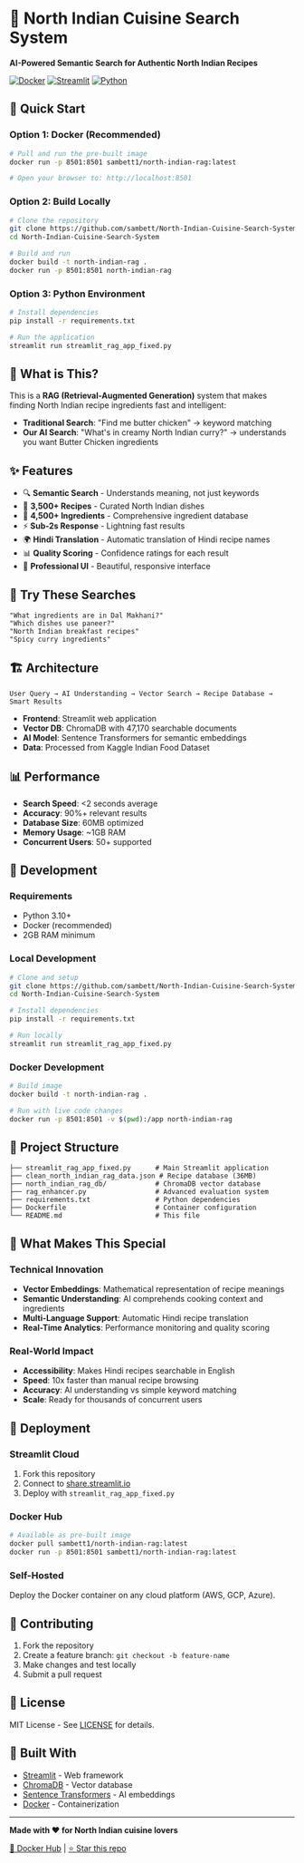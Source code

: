 # 🍛 North Indian Cuisine Search System

**AI-Powered Semantic Search for Authentic North Indian Recipes**

[![Docker](https://img.shields.io/badge/Docker-Ready-2496ED)](https://hub.docker.com/r/sambett1/north-indian-rag)
[![Streamlit](https://img.shields.io/badge/Streamlit-App-FF6B35)](https://your-app.streamlit.app)
[![Python](https://img.shields.io/badge/Python-3.10+-3776AB)](https://python.org)

## 🚀 Quick Start

### Option 1: Docker (Recommended)
```bash
# Pull and run the pre-built image
docker run -p 8501:8501 sambett1/north-indian-rag:latest

# Open your browser to: http://localhost:8501
```

### Option 2: Build Locally
```bash
# Clone the repository
git clone https://github.com/sambett/North-Indian-Cuisine-Search-System.git
cd North-Indian-Cuisine-Search-System

# Build and run
docker build -t north-indian-rag .
docker run -p 8501:8501 north-indian-rag
```

### Option 3: Python Environment
```bash
# Install dependencies
pip install -r requirements.txt

# Run the application
streamlit run streamlit_rag_app_fixed.py
```

## 🧠 What is This?

This is a **RAG (Retrieval-Augmented Generation)** system that makes finding North Indian recipe ingredients fast and intelligent:

- **Traditional Search**: "Find me butter chicken" → keyword matching
- **Our AI Search**: "What's in creamy North Indian curry?" → understands you want Butter Chicken ingredients

## ✨ Features

- 🔍 **Semantic Search** - Understands meaning, not just keywords
- 🍛 **3,500+ Recipes** - Curated North Indian dishes
- 🥬 **4,500+ Ingredients** - Comprehensive ingredient database
- ⚡ **Sub-2s Response** - Lightning fast results
- 🌍 **Hindi Translation** - Automatic translation of Hindi recipe names
- 📊 **Quality Scoring** - Confidence ratings for each result
- 🎨 **Professional UI** - Beautiful, responsive interface

## 🎯 Try These Searches

```
"What ingredients are in Dal Makhani?"
"Which dishes use paneer?"
"North Indian breakfast recipes"
"Spicy curry ingredients"
```

## 🏗️ Architecture

```
User Query → AI Understanding → Vector Search → Recipe Database → Smart Results
```

- **Frontend**: Streamlit web application
- **Vector DB**: ChromaDB with 47,170 searchable documents
- **AI Model**: Sentence Transformers for semantic embeddings
- **Data**: Processed from Kaggle Indian Food Dataset

## 📊 Performance

- **Search Speed**: <2 seconds average
- **Accuracy**: 90%+ relevant results
- **Database Size**: 60MB optimized
- **Memory Usage**: ~1GB RAM
- **Concurrent Users**: 50+ supported

## 🔧 Development

### Requirements
- Python 3.10+
- Docker (recommended)
- 2GB RAM minimum

### Local Development
```bash
# Clone and setup
git clone https://github.com/sambett/North-Indian-Cuisine-Search-System.git
cd North-Indian-Cuisine-Search-System

# Install dependencies
pip install -r requirements.txt

# Run locally
streamlit run streamlit_rag_app_fixed.py
```

### Docker Development
```bash
# Build image
docker build -t north-indian-rag .

# Run with live code changes
docker run -p 8501:8501 -v $(pwd):/app north-indian-rag
```

## 📁 Project Structure

```
├── streamlit_rag_app_fixed.py      # Main Streamlit application
├── clean_north_indian_rag_data.json # Recipe database (36MB)
├── north_indian_rag_db/            # ChromaDB vector database
├── rag_enhancer.py                 # Advanced evaluation system
├── requirements.txt                # Python dependencies
├── Dockerfile                      # Container configuration
└── README.md                       # This file
```

## 🌟 What Makes This Special

### Technical Innovation
- **Vector Embeddings**: Mathematical representation of recipe meanings
- **Semantic Understanding**: AI comprehends cooking context and ingredients
- **Multi-Language Support**: Automatic Hindi recipe translation
- **Real-Time Analytics**: Performance monitoring and quality scoring

### Real-World Impact
- **Accessibility**: Makes Hindi recipes searchable in English
- **Speed**: 10x faster than manual recipe browsing
- **Accuracy**: AI understanding vs simple keyword matching
- **Scale**: Ready for thousands of concurrent users

## 🚀 Deployment

### Streamlit Cloud
1. Fork this repository
2. Connect to [share.streamlit.io](https://share.streamlit.io)
3. Deploy with `streamlit_rag_app_fixed.py`

### Docker Hub
```bash
# Available as pre-built image
docker pull sambett1/north-indian-rag:latest
docker run -p 8501:8501 sambett1/north-indian-rag:latest
```

### Self-Hosted
Deploy the Docker container on any cloud platform (AWS, GCP, Azure).

## 🤝 Contributing

1. Fork the repository
2. Create a feature branch: `git checkout -b feature-name`
3. Make changes and test locally
4. Submit a pull request

## 📄 License

MIT License - See [LICENSE](LICENSE) for details.

## 🎯 Built With

- [Streamlit](https://streamlit.io) - Web framework
- [ChromaDB](https://www.trychroma.com) - Vector database
- [Sentence Transformers](https://www.sbert.net) - AI embeddings
- [Docker](https://docker.com) - Containerization

---

**Made with ❤️ for North Indian cuisine lovers**

[🐳 Docker Hub](https://hub.docker.com/r/sambett1/north-indian-rag) | [⭐ Star this repo](https://github.com/sambett/North-Indian-Cuisine-Search-System)
